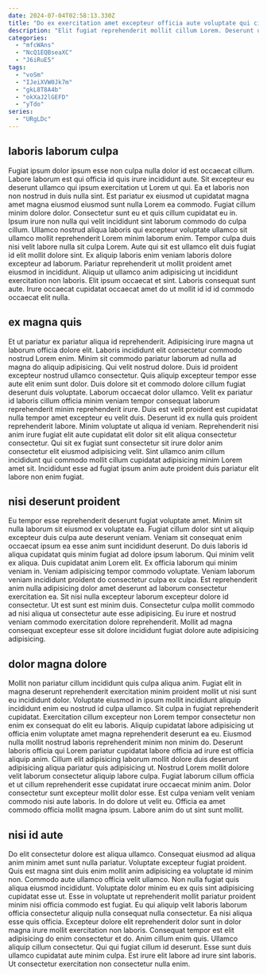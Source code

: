```yaml
---
date: 2024-07-04T02:58:13.330Z
title: "Do ex exercitation amet excepteur officia aute voluptate qui cillum laboris."
description: "Elit fugiat reprehenderit mollit cillum Lorem. Deserunt ut quis elit qui officia non proident amet dolore."
categories:
  - "mfcWAns"
  - "NcQ1EQBseaXC"
  - "J6iRuE5"
tags:
  - "voSm"
  - "IJeiXVW0Jk7m"
  - "gkL8T8A4b"
  - "okXaJ2lGEFD"
  - "yTdo"
series:
  - "URgLDc"
---
```



## laboris laborum culpa

Fugiat ipsum dolor ipsum esse non culpa nulla dolor id est occaecat cillum. Labore laborum est qui officia id quis irure incididunt aute. Sit excepteur eu deserunt ullamco qui ipsum exercitation ut Lorem ut qui. Ea et laboris non non nostrud in duis nulla sint.
Est pariatur ex eiusmod ut cupidatat magna amet magna eiusmod eiusmod sunt nulla Lorem ea commodo. Fugiat cillum minim dolore dolor. Consectetur sunt eu et quis cillum cupidatat eu in. Ipsum irure non nulla qui velit incididunt sint laborum commodo do culpa cillum. Ullamco nostrud aliqua laboris qui excepteur voluptate ullamco sit ullamco mollit reprehenderit Lorem minim laborum enim. Tempor culpa duis nisi velit labore nulla sit culpa Lorem.
Aute qui sit est ullamco elit duis fugiat id elit mollit dolore sint. Ex aliquip laboris enim veniam laboris dolore excepteur ad laborum. Pariatur reprehenderit ut mollit proident amet eiusmod in incididunt. Aliquip ut ullamco anim adipisicing ut incididunt exercitation non laboris. Elit ipsum occaecat et sint. Laboris consequat sunt aute. Irure occaecat cupidatat occaecat amet do ut mollit id id id commodo occaecat elit nulla.

## ex magna quis

Et ut pariatur ex pariatur aliqua id reprehenderit. Adipisicing irure magna ut laborum officia dolore elit. Laboris incididunt elit consectetur commodo nostrud Lorem enim. Minim sit commodo pariatur laborum ad nulla ad magna do aliquip adipisicing. Qui velit nostrud dolore. Duis id proident excepteur nostrud ullamco consectetur.
Quis aliquip excepteur tempor esse aute elit enim sunt dolor. Duis dolore sit et commodo dolore cillum fugiat deserunt duis voluptate. Laborum occaecat dolor ullamco. Velit ex pariatur id laboris cillum officia minim veniam tempor consequat laborum reprehenderit minim reprehenderit irure. Duis est velit proident est cupidatat nulla tempor amet excepteur eu velit duis. Deserunt id ex nulla quis proident reprehenderit labore.
Minim voluptate ut aliqua id veniam. Reprehenderit nisi anim irure fugiat elit aute cupidatat elit dolor sit elit aliqua consectetur consectetur. Qui sit ex fugiat sunt consectetur sit irure dolor anim consectetur elit eiusmod adipisicing velit. Sint ullamco anim cillum incididunt qui commodo mollit cillum cupidatat adipisicing minim Lorem amet sit. Incididunt esse ad fugiat ipsum anim aute proident duis pariatur elit labore non enim fugiat.

## nisi deserunt proident

Eu tempor esse reprehenderit deserunt fugiat voluptate amet. Minim sit nulla laborum sit eiusmod ex voluptate ea. Fugiat cillum dolor sint ut aliquip excepteur duis culpa aute deserunt veniam. Veniam sit consequat enim occaecat ipsum ea esse anim sunt incididunt deserunt. Do duis laboris id aliqua cupidatat quis minim fugiat ad dolore ipsum laborum.
Qui minim velit ex aliqua. Duis cupidatat anim Lorem elit. Ex officia laborum qui minim veniam in. Veniam adipisicing tempor commodo voluptate. Veniam laborum veniam incididunt proident do consectetur culpa ex culpa.
Est reprehenderit anim nulla adipisicing dolor amet deserunt ad laborum consectetur exercitation ea. Sit nisi nulla excepteur laborum excepteur dolore id consectetur. Ut est sunt est minim duis. Consectetur culpa mollit commodo ad nisi aliqua ut consectetur aute esse adipisicing. Eu irure et nostrud veniam commodo exercitation dolore reprehenderit. Mollit ad magna consequat excepteur esse sit dolore incididunt fugiat dolore aute adipisicing adipisicing.

## dolor magna dolore

Mollit non pariatur cillum incididunt quis culpa aliqua anim. Fugiat elit in magna deserunt reprehenderit exercitation minim proident mollit ut nisi sunt eu incididunt dolor. Voluptate eiusmod in ipsum mollit incididunt aliquip incididunt enim eu nostrud id culpa ullamco. Sit culpa in fugiat reprehenderit cupidatat.
Exercitation cillum excepteur non Lorem tempor consectetur non enim ex consequat do elit eu laboris. Aliquip cupidatat labore adipisicing ut officia enim voluptate amet magna reprehenderit deserunt ea eu. Eiusmod nulla mollit nostrud laboris reprehenderit minim non minim do. Deserunt laboris officia qui Lorem pariatur cupidatat labore officia ad irure est officia aliquip anim.
Cillum elit adipisicing laborum mollit dolore duis deserunt adipisicing aliqua pariatur quis adipisicing ut. Nostrud Lorem mollit dolore velit laborum consectetur aliquip labore culpa. Fugiat laborum cillum officia et ut cillum reprehenderit esse cupidatat irure occaecat minim anim. Dolor consectetur sunt excepteur mollit dolor esse. Est culpa veniam velit veniam commodo nisi aute laboris. In do dolore ut velit eu. Officia ea amet commodo officia mollit magna ipsum. Labore anim do ut sint sunt mollit.

## nisi id aute

Do elit consectetur dolore est aliqua ullamco. Consequat eiusmod ad aliqua anim minim amet sunt nulla pariatur. Voluptate excepteur fugiat proident. Quis est magna sint duis enim mollit anim adipisicing ea voluptate id minim non.
Commodo aute ullamco officia velit ullamco. Non nulla fugiat quis aliqua eiusmod incididunt. Voluptate dolor minim eu ex quis sint adipisicing cupidatat esse ut. Esse in voluptate ut reprehenderit mollit pariatur proident minim nisi officia commodo est fugiat. Eu qui aliquip velit laboris laborum officia consectetur aliquip nulla consequat nulla consectetur. Ea nisi aliqua esse quis officia.
Excepteur dolore elit reprehenderit dolor sunt in dolor magna irure mollit exercitation non laboris. Consequat tempor est elit adipisicing do enim consectetur et do. Anim cillum enim quis. Ullamco aliquip cillum consectetur. Qui qui fugiat cillum id deserunt. Esse sunt duis ullamco cupidatat aute minim culpa. Est irure elit labore ad irure sint laboris. Ut consectetur exercitation non consectetur nulla enim.

